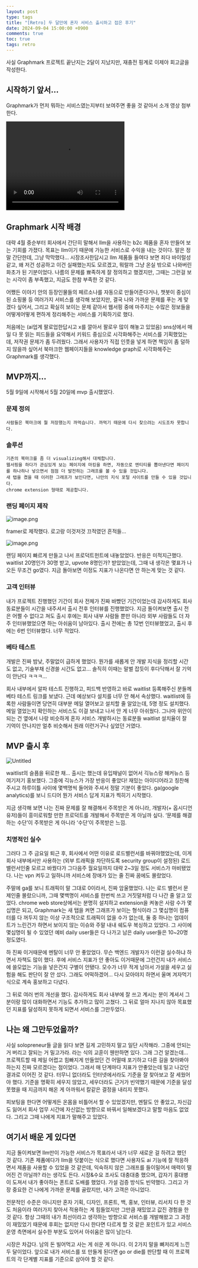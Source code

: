 ```yaml
---
layout: post
type: tags
title: "[Retro] 두 달만에 혼자 서비스 출시하고 접은 후기"
date: 2024-09-04 15:00:00 +0900
comments: true
toc: true
tags: retro
---
```


사실 Graphmark 프로젝트 끝난지는 2달이 지났지만, 재충전 핑계로 이제야 회고글을 작성한다.

## 시작하기 앞서…

Graphmark가 먼저 뭐하는 서비스였는지부터 보여주면 좋을 것 같아서 소개 영상 첨부한다.

<video width="320" height="240" controls>
  <source src="/assets/videos/post/2024-09-04-Graphmark-review-graphmark-video.mp4" type="video/mp4">
  Your browser does not support the video tag.
</video>

## Graphmark 시작 배경

대략 4월 중순부터 회사에서 간단히 말해서 llm을 사용하는 b2c 제품을 혼자 만들어 보는 기회를 가졌다. 목표는 llm이기 때문에 가능한 서비스로 수익을 내는 것이다. 말은 정말 간단한데, 그냥 막막했다… 시장조사한답시고 llm 제품들 들여다 보면 죄다 바이럴성같고, 왜 저건 성공하고 이건 실패했는지도 모르겠고, 뭐랄까 그냥 온실 밖으로 나와버린 화초가 된 기분이었다. 나름의 문제를 뾰족하게 잘 정의하고 했겠지만, 그때는 그런걸 보는 시각이 좀 부족했고, 지금도 한참 부족한 것 같다.

어쨌든 이야기 안의 등장인물들의 페르소나를 자동으로 만들어준다거나, 챗봇이 중심이 된 쇼핑몰 등 여러가지 서비스를 생각해 보았지만, 결국 나와 가까운 문제를 푸는 게 맞겠다 싶어서, 그리고 확실히 보이는 문제 같아서 웹서핑 중에 마주치는 수많은 정보들을 어떻게어떻게 편하게 정리해주는 서비스를 기획하기로 했다.

처음에는 (ai업계 팔로업한답시고 x를 깔아서 팔로우 많이 해놓고 있었음) sns상에서 매일 다 못 읽는 피드들을 요약해서 키워드 중심으로 시각화해주는 서비스를 기획했었는데, 저작권 문제가 좀 두려웠다. 그래서 사용자가 직접 인풋을 넣게 하면 책임이 좀 덜하지 않을까 싶어서 북마크한 웹페이지들을 knowledge graph로 시각화해주는 Graphmark를 생각했다.

## MVP까지…

5월 9일에 시작해서 5월 20일에 mvp 출시했었다.

### 문제 정의

```text
사람들은 북마크에 뭘 저장했는지 까먹습니다. 까먹기 때문에 다시 찾으려는 시도조차 못합니다.
```

### 솔루션

```text
기존의 북마크를 좀 더 visualizing해서 대체합니다.
웹서핑을 하다가 관심있게 보는 페이지에 마킹을 하면, 자동으로 엔티티를 뽑아낸다면 페이지를 하나하나 넣으면서 점점 더 발전하는 그래프를 볼 수 있을 것입니다.
새 탭을 켰을 때 이러한 그래프가 보인다면, 나만의 지식 포털 사이트를 만들 수 있을 것입니다.
chrome extension 형태로 제공합니다.
```

### 랜딩 페이지 제작

![image.png](/assets/images/post/2024-09-04-Graphmark-review-graphmark-planning.png)

framer로 제작했다. 로고랑 이것저것 끄적였던 흔적들…

![image.png](/assets/images/post/2024-09-04-Graphmark-review-graphmark-product-hunt.png)

랜딩 페이지 빠르게 만들고 나서 프로덕트헌트에 내놓았었다. 반응은 미적지근했다. waitlist 20명인가 30명 받고, upvote 8명인가? 받았었는데, 그때 내 생각은 몇표가 나오든 무조건 go였다. 지금 돌아보면 이정도 지표가 나온다면 안 하는게 맞는 것 같다.

### 고객 인터뷰

내가 프로젝트 진행했던 기간이 회사 전체가 진짜 바빴던 기간이었는데 감사하게도 회사 동료분들이 시간을 내주셔서 출시 전후 인터뷰를 진행했었다. 지금 돌이켜보면 출시 전은 어쩔 수 없다고 쳐도 출시 후에는 회사 내부 사람들 뿐만 아니라 외부 사람들도 더 자주 인터뷰했었으면 하는 아쉬움이 남아있다. 출시 전에는 총 12번 인터뷰했었고, 출시 후에는 6번 인터뷰했다. 너무 적었다.

### 베타 테스트

개발은 진짜 밤낮, 주말없이 급하게 했었다. 뭔가를 새롭게 안 개발 지식을 정리할 시간도 없고, 기술부채 신경쓸 시간도 없고… 솔직히 이때는 말벌 잡듯이 후다닥해서 잘 기억이 안난다 ㅋㅋㅋ…

회사 내부에서 알파 테스트 진행하고, 피드백 반영하고 바로 waitlist 등록해주신 분들께 베타 테스트 링크를 보냈다. 근데 예상보다 설치를 너무 안 해서 속상했다. waitlist에 등록한 사람들이면 당연히 대부분 메일 열어보고 설치할 줄 알았는데, 5명 정도 설치했다. 메일 열었는지 확인하는 서비스도 이걸 보내고 나서 안 게 너무 아쉬웠다. 그나마 위안이 되는 건 옆에서 나랑 비슷하게 혼자 서비스 개발하시는 동료분들 waitlist 설치율이 잘 기억이 안나지만 얼추 비슷해서 원래 이런거구나 싶었던 거였다.

## MVP 출시 후

![Untitled](/assets/images/post/2024-09-04-Graphmark-review-graphmark-geeknews.png)

waitlist의 슬픔을 뒤로한 채… 출시는 했는데 유입채널이 없어서 긱뉴스랑 해커뉴스 등 여기저기 홍보했다. 그중에 긱뉴스가 가장 반응이 좋았다! 재밌는 아이디어라고 칭찬해주시고 하루이틀 사이에 몇백명씩 들어와 주셔서 정말 기분이 좋았다. ga(google analytics)를 보니 드디어 뭔가 서비스 답게 지표가 찍히기 시작했다.

지금 생각해 보면 나는 진짜 문제를 잘 해결해서 주목받은 게 아니라, 개발자(+ 옵시디언 유저)들이 흥미로워할 만한 프로덕트를 개발해서 주목받은 게 아닐까 싶다. ‘문제를 해결하는 수단’이 주목받은 게 아니라 ‘수단’이 주목받은 느낌.

### 치명적인 실수

그러다 그 주 금요일 퇴근 후, 회사에서 어떤 이유로 로드밸런서를 바꿔야했었는데, 이게 회사 내부에서만 사용하는 (외부 트래픽을 차단하도록 security group이 설정된) 로드밸런서인줄 모르고 바꿨다가 그다음주 월요일까지 대략 2~3일 정도 서비스가 마비됐었다. 나는 vpn 켜두고 일하니까 서비스에 장애가 있는 줄 진짜 꿈에도 몰랐었다.

주말에 ga를 보니 트래픽이 말 그대로 0이라서, 진짜 암울했었다. 나는 로드 밸런서 문제인줄 몰랐으니까, 그때 몇백명이 서비스를 한번씩 쓰고 거짓말처럼 다 나간 줄 알고 있었다. chrome web store상에서는 분명히 설치하고 extension을 켜놓은 사람 수가 몇십명은 되고, Graphmark는 새 탭을 켜면 그래프가 보이는 형식이라 그 몇십명이 컴퓨터를 다 꺼두지 않는 이상 구조적으로 트래픽이 없을 수가 없는데, 둘 중 하나는 업데이트가 느린건가 하면서 보이지 않는 이슈와 주말 내내 쉐도우 복싱하고 있었다. 그 사이에 몇십명이 될 수 있었던 예비 daily user들은 다 나가고 남은 daily user들은 10~20명 정도였다.

하 진짜 이거때문에 멘탈이 너무 안 좋았었다. 무슨 백엔드 개발자가 이런걸 실수하냐 하면서 자책도 많이 했다. 후에 서비스 지표가 안 좋아도 이거때문에 그런건지 내가 서비스에 쓸모없는 기능을 넣은건지 구별이 안됐다. 모수가 너무 적게 남아서 가설을 세우고 실험을 해도 판단이 잘 안 섰다. 그래도 어떡하겠어… 다시 모아야지 하면서 울며 겨자먹기 식으로 계속 홍보하고 다녔다.

그 뒤로 여러 번의 개선을 했다. 감사하게도 회사 내부에 잘 쓰고 계시는 분이 계셔서 그분이랑 많이 대화하면서 기능도 추가하고 많이 고쳤다. 그 뒤로 얼마 지나지 않아 목표했던 지표를 달성하지 못하게 되면서 서비스를 그만두었다.

## 나는 왜 그만두었을까?

사실 solopreneur들 글을 읽다 보면 길게 고민하지 말고 일단 시작해라. 그중에 안되는 거 버리고 잘되는 거 밀고가라. 라는 식의 교훈이 웬만하면 있다. 그래 그건 알겠는데… 프로젝트할 때 제일 어렵고 힘빠지게 만들었던 건 어떨때 포기하고 다른 길을 찾아봐야 하는지 진짜 모르겠다는 점이었다. 그래서 매 단계마다 지표가 안좋았는데 밀고 나갔던 결과로 이어진 것 같다. 터무니 없더라도 인터넷에서라도 기준을 잘 찾아보고 잘 세웠어야 했다. 기준을 명확히 세우지 않았고, 세우더라도 근거가 빈약했기 때문에 기준을 달성못했을 때 지금까지 해온 게 아까워서 칼같은 결정을 내리지 못했다.

피보팅을 한다면 어떻게든 온몸을 비틀어서 할 수 있었겠지만, 멘탈도 안 좋았고, 자신감도 잃어서 회사 업무 시간에 자신없는 방향으로 바꿔서 일해보겠다고 말할 마음도 없었다. 그리고 그때 나에게 지표가 말해주고 있었다.

## 여기서 배운 게 있다면

지금 돌이켜보면 llm만이 가능한 서비스가 목표라서 내가 너무 새로운 걸 하려고 했던 것 같다. 기존 제품에다가 llm을 덧붙이는 식으로 했다면 사용자도 ai 기능에 잘 적응하면서 제품을 사용할 수 있었을 것 같은데, 익숙하지 않은 그래프를 들이밀어서 매력이 떨어진 건 아닐까? 라는 생각도 든다. 시장&수요 조사도 대충대충 했으며, 갑자기 홍대병이 도져서 내가 좋아하는 폰트로 도배를 했었다. 가설 검증 방식도 빈약했다. 그리고 가장 중요한 건 나에게 가까운 문제를 골랐지만, 내가 고객은 아니었다.

전문적인 수준은 아니지만 혼자 기획, 디자인, 프론트, 백, 홍보, 인터뷰, 리서치 다 한 것도 처음이라 여러가지 찾아서 적용하는 게 힘들었지만 그만큼 재밌었고 값진 경험을 한 것 같다. 항상 그때의 내가 최선이라고 생각하는 방향으로 서비스를 개발해왔고 그 과정이 재밌었기 때문에 후회는 없지만 다시 한다면 다르게 할 것 같은 포인트가 있고 서비스 운영 측면에서 실수한 부분도 있어서 아쉬움은 많이 남는다.

시장은 차갑다. 남의 돈 빌어먹고 사는 게 쉬운 게 아니다. 이 2가지 말을 뼈저리게 느낀 두 달이었다. 앞으로 내가 서비스를 또 만들게 된다면 go or die를 판단할 때 이 프로젝트의 각 단계별 지표를 기준으로 삼아야 할 것 같다.
